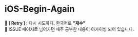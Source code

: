 # iOS-Begin-Again
🥳 **[ Retry ]**  : 다시 시도하다. 한국어로 **"재수"**  
🥳  ISSUE 페이지로 넘어가면 매주 공부한 내용이 아카이빙 되어 있습니다.
